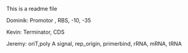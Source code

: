 This is a readme file

Dominik: Promotor , RBS, -10, -35

Kevin: Terminator, CDS

Jeremy: oriT,poly A signal, rep_origin, primerbind, rRNA, mRNA, tRNA
